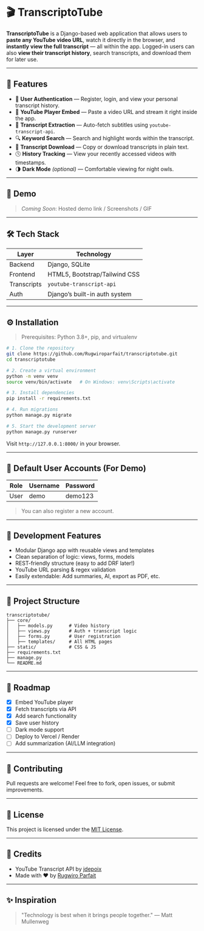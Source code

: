 
# 🎬 TranscriptoTube

**TranscriptoTube** is a Django-based web application that allows users to **paste any YouTube video URL**, watch it directly in the browser, and **instantly view the full transcript** — all within the app. Logged-in users can also **view their transcript history**, search transcripts, and download them for later use.

---

## 🚀 Features

- 🔐 **User Authentication** — Register, login, and view your personal transcript history.
- 🎥 **YouTube Player Embed** — Paste a video URL and stream it right inside the app.
- 📝 **Transcript Extraction** — Auto-fetch subtitles using `youtube-transcript-api`.
- 🔍 **Keyword Search** — Search and highlight words within the transcript.
- 💾 **Transcript Download** — Copy or download transcripts in plain text.
- 🕓 **History Tracking** — View your recently accessed videos with timestamps.
- 🌗 **Dark Mode** *(optional)* — Comfortable viewing for night owls.

---

## 📸 Demo

> _Coming Soon_: Hosted demo link / Screenshots / GIF

---

## 🛠️ Tech Stack

| Layer      | Technology            |
|------------|------------------------|
| Backend    | Django, SQLite         |
| Frontend   | HTML5, Bootstrap/Tailwind CSS |
| Transcripts| `youtube-transcript-api` |
| Auth       | Django’s built-in auth system |

---

## ⚙️ Installation

> Prerequisites: Python 3.8+, pip, and virtualenv

```bash
# 1. Clone the repository
git clone https://github.com/Rugwiroparfait/transcriptotube.git
cd transcriptotube

# 2. Create a virtual environment
python -m venv venv
source venv/bin/activate   # On Windows: venv\Scripts\activate

# 3. Install dependencies
pip install -r requirements.txt

# 4. Run migrations
python manage.py migrate

# 5. Start the development server
python manage.py runserver
````

Visit `http://127.0.0.1:8000/` in your browser.

---

## 🔐 Default User Accounts (For Demo)

| Role | Username | Password |
| ---- | -------- | -------- |
| User | demo     | demo123  |

> You can also register a new account.

---

## 🧪 Development Features

* Modular Django app with reusable views and templates
* Clean separation of logic: views, forms, models
* REST-friendly structure (easy to add DRF later!)
* YouTube URL parsing & regex validation
* Easily extendable: Add summaries, AI, export as PDF, etc.

---

## 📂 Project Structure

```
transcriptotube/
├── core/
│   ├── models.py      # Video history
│   ├── views.py       # Auth + transcript logic
│   ├── forms.py       # User registration
│   ├── templates/     # All HTML pages
├── static/            # CSS & JS
├── requirements.txt
├── manage.py
└── README.md
```

---

## 📌 Roadmap

* [x] Embed YouTube player
* [x] Fetch transcripts via API
* [x] Add search functionality
* [x] Save user history
* [ ] Dark mode support
* [ ] Deploy to Vercel / Render
* [ ] Add summarization (AI/LLM integration)

---

## 🤝 Contributing

Pull requests are welcome! Feel free to fork, open issues, or submit improvements.

---

## 📃 License

This project is licensed under the [MIT License](LICENSE).

---

## 💬 Credits

* YouTube Transcript API by [jdepoix](https://github.com/jdepoix/youtube-transcript-api)
* Made with ❤️ by [Rugwiro Parfait](https://github.com/Rugwiroparfait)

---

## ✨ Inspiration

> "Technology is best when it brings people together." — Matt Mullenweg

```
